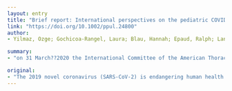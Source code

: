 ```yaml
---
layout: entry
title: "Brief report: International perspectives on the pediatric COVID-19 experience"
link: "https://doi.org/10.1002/ppul.24800"
author:
- Yilmaz, Ozge; Gochicoa-Rangel, Laura; Blau, Hannah; Epaud, Ralph; Lands, Larry C.; Lombardi, Enrico; Moore, Paul E.; Stein, Renato T.; Wong, Gary W. K.; Zar, Heather J.

summary:
- "on 31 March??2020 the International Committee of the American Thoracic Society Pediatrics Assembly recorded an online podcast, during which pediatric pulmonologists worldwide shared their experience on the novel coronavirus disease in children. The aim was to share personal experience in organizing pediatric care in different health care settings globally, protecting health care workers, and isolation practices."

original:
- "The 2019 novel coronavirus (SARS-CoV-2) is endangering human health worldwide; scarcity of published pediatric cases and current literature and the absence of evidence-based guidelines necessitate international sharing of experience and personal communication. On 31 March??2020 the International Committee of the American Thoracic Society Pediatrics Assembly recorded an online podcast, during which pediatric pulmonologists worldwide shared their experience on the novel coronavirus disease (COVID-19) in children. The aim was to share personal experience in organizing pediatric care in different health care settings globally, protecting health care workers, and isolation practices. This manuscript summarizes the common themes of the podcast which centered around three main topics: more benign clinical disease and progression in pediatric cases compared to adults, a strong need for strategies to protect health care workers, and social or economic disparities as a barrier to successful pandemic control."
---
```


